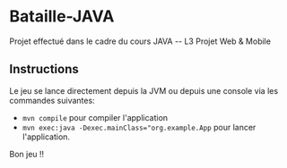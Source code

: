 # Bataille-JAVA
Projet effectué dans le cadre du cours JAVA -- L3 Projet Web & Mobile

## Instructions 
Le jeu se lance directement depuis la JVM 
ou 
depuis une console via les commandes suivantes:
  * `mvn compile` pour compiler l'application
  * `mvn exec:java -Dexec.mainClass="org.example.App` pour lancer l'application.
  
Bon jeu !! 
